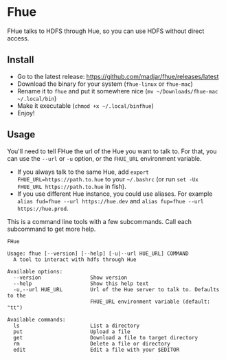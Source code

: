 # Fhue

FHue talks to HDFS through Hue, so you can use HDFS without direct access.

## Install

- Go to the latest release: https://github.com/madjar/fhue/releases/latest
- Download the binary for your system (`fhue-linux` or `fhue-mac`)
- Rename it to `fhue` and put it somewhere nice (`mv ~/Downloads/fhue-mac ~/.local/bin`)
- Make it executable (`chmod +x ~/.local/binfhue`)
- Enjoy!

## Usage

You'll need to tell FHue the url of the Hue you want to talk to. For that, you
can use the `--url` or `-u` option, or the `FHUE_URL` environment variable.

- If you always talk to the same Hue, add `export FHUE_URL=https://path.to.hue` to your `~/.bashrc` (or run `set -Ux FHUE_URL https://path.to.hue` in fish).
- If you use different Hue instance, you could use aliases. For example `alias fud=fhue --url https://hue.dev` and `alias fup=fhue --url https://hue.prod`.

This is a command line tools with a few subcommands. Call each subcommand to get more help.

```
FHue

Usage: fhue [--version] [--help] [-u|--url HUE_URL] COMMAND
  A tool to interact with hdfs through Hue

Available options:
  --version                Show version
  --help                   Show this help text
  -u,--url HUE_URL         Url of the Hue server to talk to. Defaults to the
                           FHUE_URL environment variable (default: "tt")

Available commands:
  ls                       List a directory
  put                      Upload a file
  get                      Download a file to target directory
  rm                       Delete a file or directory
  edit                     Edit a file with your $EDITOR
```

